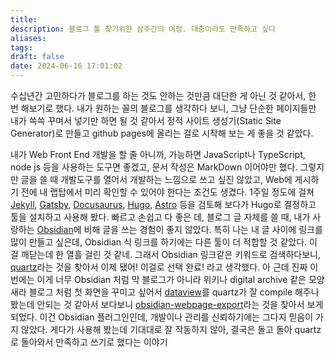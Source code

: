 ```yaml
---
title: 
description: 블로그 툴 찾기위한 삼주간의 여정. 대충이라도 만족하고 싶다
aliases: 
tags: 
draft: false
date: 2024-06-16 17:01:02
---
```

수십년간 고민하다가 블로그를 하는 것도 안하는 것만큼 대단한 게 아닌 것 같아서, 한 번 해보기로 했다.
내가 원하는 꼴의 블로그를 생각하다 보니, 그냥 단순한 페이지들만 내가 쓱쓱 꾸며서 넣기만 하면 될 것 같아서 정적 사이트 생성기(Static Site Generator)로 만들고 github pages에 올리는 걸로 시작해 보는 게 좋을 것 같았다.

내가 Web Front End 개발을 할 줄 아니까, 가능하면 JavaScript나 TypeScript, node js 등을 사용하는 도구면 좋겠고, 문서 작성은 MarkDown 이어야만 했다. 그렇지만 글을 쓸 때 개발도구를 열어서 개발하는 느낌으로 쓰고 싶진 않았고, Web에 게시하기 전에 내 랩탑에서 미리 확인할 수 있어야 한다는 조건도 생겼다. 1주일 정도에 걸쳐 [Jekyll](https://jekyllrb.com/), [Gatsby](https://www.gatsbyjs.com/), [Docusaurus](https://docusaurus.io/), [Hugo](https://gohugo.io/), [Astro](https://astro.build/) 등을 검토해 보다가  Hugo로 결정하고 툴을 설치하고 사용해 봤다. 빠르고 손쉽고 다 좋은 데, 블로그 글 자체를 쓸 때, 내가 사랑하는 [Obsidian](https://obsidian.md/)에 비해 글을 쓰는 경험이 좋지 않았다. 특히 나는 내 글 사이에 링크를 많이 만들고 싶은데, Obsidian 식 링크를 하기에는 다른 툴이 더 적합할 것 같았다. 이 걸 깨닫는데 한 열흘 걸린 것 같네. 그래서 Obsidian 링크같은 키워드로 검색하다보니,  [quartz](https://quartz.jzhao.xyz/)라는 것을 찾아서 이제 됐어! 이걸로 선택 완료! 라고 생각했다. 아 근데 진짜 이번에는 이게 너무 Obsidian 처럼 막 블로그가 아니라 위키나 digital archive 같은 모양새라 블로그 처럼 첫 화면을 꾸미고 싶어서 [dataview](https://github.com/blacksmithgu/obsidian-dataview)를 quartz가 잘 compile 해주나 봤는데 안되는 것 같아서 보다보니 [obsidian-webpage-export](https://github.com/KosmosisDire/obsidian-webpage-export)라는 것을 찾아서 보게 되었다. 이건 Obsidian 플러그인인데, 개발이나 관리를 신뢰하기에는 그다지 믿음이 가지 않았다. 게다가 사용해 봤는데 기대대로 잘 작동하지 않아, 결국은 돌고 돌아 quartz로 돌아와서 만족하고 쓰기로 했다는 이야기